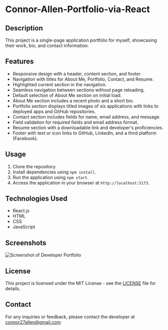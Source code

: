 # Connor-Allen-Portfolio-via-React

## Description
This project is a single-page application portfolio for myself, showcasing their work, bio, and contact information.

## Features
- Responsive design with a header, content section, and footer.
- Navigation with titles for About Me, Portfolio, Contact, and Resume.
- Highlighted current section in the navigation.
- Seamless navigation between sections without page reloading.
- Default selection of About Me section on initial load.
- About Me section includes a recent photo and a short bio.
- Portfolio section displays titled images of six applications with links to deployed apps and GitHub repositories.
- Contact section includes fields for name, email address, and message.
- Field validation for required fields and email address format.
- Resume section with a downloadable link and developer's proficiencies.
- Footer with text or icon links to GitHub, LinkedIn, and a third platform (Facebook).

## Usage
1. Clone the repository.
2. Install dependencies using `npm install`.
3. Run the application using `npm start`.
4. Access the application in your browser at `http://localhost:5173`.

## Technologies Used
- React.js
- HTML
- CSS
- JavaScript

## Screenshots
![Screenshot of Developer Portfolio](./screenshots/portfolio.png)

## License
This project is licensed under the MIT License - see the [LICENSE](./LICENSE) file for details.

## Contact
For any inquiries or feedback, please contact the developer at connor27allen@gmail.com